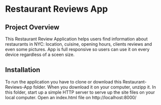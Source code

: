 # Restaurant Reviews App


## Project Overview
This Restaurant Review Application helps users find information about restaurants in NYC: location, cuisine, opening hours, clients reviews and even some pictures. 
App is full responsive so users can use it on every device regardless of a sceen size.


## Installation
To run the application you have to clone or download this Restaurant-Reviews-App folder. When you download it on your computer, unzipp it. In this folder, start up a simple HTTP server to serve up the site files on your local computer. Open an index.html file on http://localhost:8000/